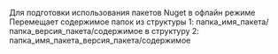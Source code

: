 Для подготовки использования пакетов Nuget в офлайн режиме
Перемещает содержимое папок из структуры 1:
папка_имя_пакета/папка_версия_пакета/содержимое
в структуру 2:
папка_имя_пакета_версия_пакета/содержимое
